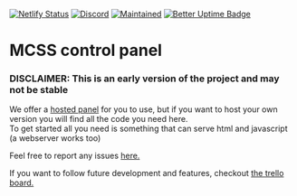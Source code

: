 [![Netlify Status](https://api.netlify.com/api/v1/badges/150725f6-a33d-4813-b722-0c32f4a19469/deploy-status)](https://app.netlify.com/sites/mcss-panel/deploys)
[![Discord](https://img.shields.io/discord/335560186930659328?label=Discord)](https://discord.gg/BntAUH5Tnw)
[![Maintained](https://img.shields.io/maintenance/yes/2021)](https://github.com/stefmmm/MCSS-Panel)
[![Better Uptime Badge](https://betteruptime.com/status-badges/v1/monitor/9f9t.svg)](https://betteruptime.com/?utm_source=status_badge)

# MCSS control panel

### DISCLAIMER: This is an early version of the project and may not be stable

We offer a [hosted panel](https://mcss.fast.moe/) for you to use, but if you want to host your own version you will find all the code you need here.  
To get started all you need is something that can serve html and javascript (a webserver works too)

Feel free to report any issues [here.](https://github.com/stefmmm/MCSS-Panel/issues)

If you want to follow future development and features, checkout [the trello board.](https://trello.com/b/AuA0MAIU/mcss-panel)
